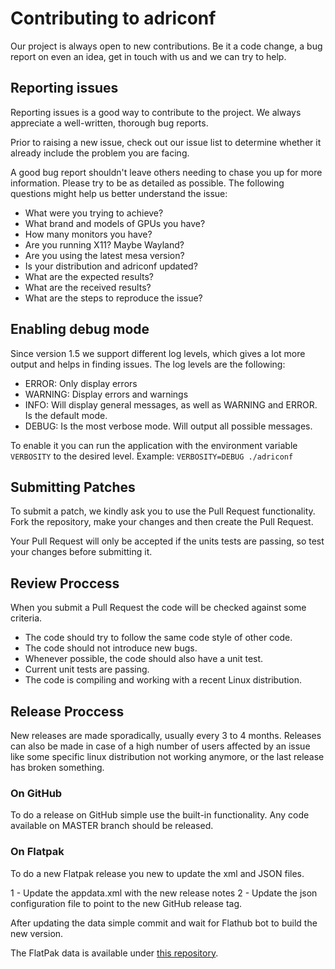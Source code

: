 # Contributing to adriconf

Our project is always open to new contributions.
Be it a code change, a bug report on even an idea, get in touch with us and we
can try to help.

## Reporting issues

Reporting issues is a good way to contribute to the project. We always 
appreciate a well-written, thorough bug reports.

Prior to raising a new issue, check out our issue list to determine whether it 
already include the problem you are facing.

A good bug report shouldn't leave others needing to chase you up for more 
information. Please try to be as detailed as possible. 
The following questions might help us better understand the issue:

- What were you trying to achieve?
- What brand and models of GPUs you have?
- How many monitors you have?
- Are you running X11? Maybe Wayland?
- Are you using the latest mesa version?
- Is your distribution and adriconf updated?
- What are the expected results?
- What are the received results?
- What are the steps to reproduce the issue?

## Enabling debug mode

Since version 1.5 we support different log levels, which gives a lot more output and
helps in finding issues.
The log levels are the following:

- ERROR: Only display errors
- WARNING: Display errors and warnings
- INFO: Will display general messages, as well as WARNING and ERROR. Is the 
default mode.
- DEBUG: Is the most verbose mode. Will output all possible messages.

To enable it you can run the application with the environment variable
`VERBOSITY` to the desired level. Example: `VERBOSITY=DEBUG ./adriconf`

## Submitting Patches

To submit a patch, we kindly ask you to use the Pull Request functionality.
Fork the repository, make your changes and then create the Pull Request.

Your Pull Request will only be accepted if the units tests are passing, so test
your changes before submitting it.

## Review Proccess

When you submit a Pull Request the code will be checked against some criteria.

- The code should try to follow the same code style of other code.
- The code should not introduce new bugs.
- Whenever possible, the code should also have a unit test.
- Current unit tests are passing.
- The code is compiling and working with a recent Linux distribution.

## Release Proccess

New releases are made sporadically, usually every 3 to 4 months.
Releases can also be made in case of a high number of users affected by an 
issue like some specific linux distribution not working anymore, or the 
last release has broken something.

### On GitHub

To do a release on GitHub simple use the built-in functionality.
Any code available on MASTER branch should be released.

### On Flatpak

To do a new Flatpak release you new to update the xml and JSON files.

1 - Update the appdata.xml with the new release notes
2 - Update the json configuration file to point to the new GitHub release tag.

After updating the data simple commit and wait for Flathub bot to build
the new version.

The FlatPak data is available under [this repository][1].

[1]: https://github.com/flathub/br.com.jeanhertel.adriconf

